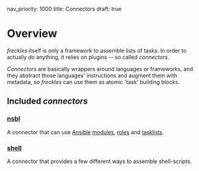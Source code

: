 nav_priority: 1000
title: Connectors
draft: true

# Overview

*freckles* itself is only a framework to assemble lists of tasks. In order to actually *do* anything, it relies on plugins -- so called *connectors*.

*Connectors* are basically wrappers around languages or frameworks, and they abstract those languages' instructions and augment them with metadata, so *freckles* can use them as atomic 'task' building blocks.

## Included *connectors*

### [nsbl](https://gitlab.com/freckles-io/freckles-connector-nsbl)

A connector that can use [Ansible](https://ansible.com) [modules](docs.ansible.com/ansible/latest/modules/list_of_all_modules.html), [roles](https://galaxy.ansible.com) and [tasklists](docs.ansible.com/ansible/latest/user_guide/playbooks_reuse_includes.html#including-and-importing-task-files).

### [shell](https://gitlab.com/freckles-io/freckles-connector-shell)

A connector that provides a few different ways to assemble shell-scripts.
